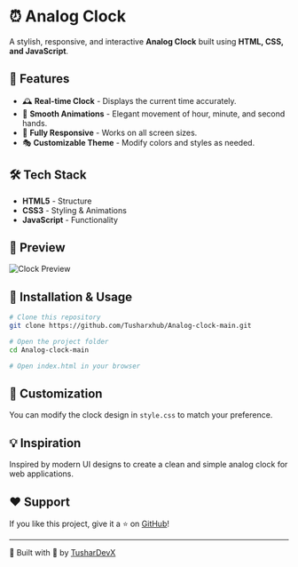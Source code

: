 # ⏰ Analog Clock

A stylish, responsive, and interactive **Analog Clock** built using **HTML, CSS, and JavaScript**.

## 🚀 Features
- 🕰️ **Real-time Clock** - Displays the current time accurately.
- 🎨 **Smooth Animations** - Elegant movement of hour, minute, and second hands.
- 📱 **Fully Responsive** - Works on all screen sizes.
- 🎭 **Customizable Theme** - Modify colors and styles as needed.

## 🛠️ Tech Stack
- **HTML5** - Structure
- **CSS3** - Styling & Animations
- **JavaScript** - Functionality

## 📸 Preview
![Clock Preview](https://user-images.githubusercontent.com/your-image-link.png)

## 🔧 Installation & Usage
```bash
# Clone this repository
git clone https://github.com/Tusharxhub/Analog-clock-main.git

# Open the project folder
cd Analog-clock-main

# Open index.html in your browser
```

## 🎨 Customization
You can modify the clock design in `style.css` to match your preference.

## 💡 Inspiration
Inspired by modern UI designs to create a clean and simple analog clock for web applications.


## ❤️ Support
If you like this project, give it a ⭐ on [GitHub](https://github.com/Tusharxhub/Analog-clock-main)!

---
🚀 Built with 💙 by [TusharDevX](https://github.com/Tusharxhub)
